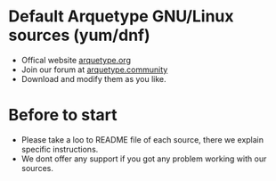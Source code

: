 Default Arquetype GNU/Linux sources (yum/dnf)
======================================================
 
 - Offical website [arquetype.org](http://arquetype.org)
 - Join our forum at [arquetype.community](http://community.arquetype.org) 
 - Download and modify them as you like.

Before to start
===============

 - Please take a loo to README file of each source, there we explain specific instructions.
 - We dont offer any support if you got any problem working with our sources.
